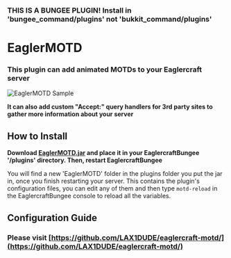 ### THIS IS A BUNGEE PLUGIN! Install in 'bungee_command/plugins' not 'bukkit_command/plugins'

# EaglerMOTD

### This plugin can add animated MOTDs to your Eaglercraft server

![EaglerMOTD Sample](https://i.gyazo.com/4e0105720c866990c82b221fe82f7cc9.gif)

**It can also add custom "Accept:" query handlers for 3rd party sites to gather more information about your server**

## How to Install

**Download [EaglerMOTD.jar](https://raw.githubusercontent.com/LAX1DUDE/eaglercraft-motd/main/EaglerMOTD.jar) and place it in your EaglercraftBungee '/plugins' directory. Then, restart EaglercraftBungee**

You will find a new 'EaglerMOTD' folder in the plugins folder you put the jar in, once you finish restarting your server. This contains the plugin's configuration files, you can edit any of them and then type `motd-reload` in the EaglercraftBungee console to reload all the variables.

## Configuration Guide

### Please visit [https://github.com/LAX1DUDE/eaglercraft-motd/](https://github.com/LAX1DUDE/eaglercraft-motd/)